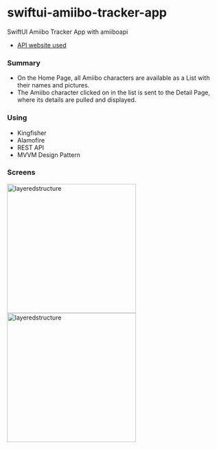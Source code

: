 # swiftui-amiibo-tracker-app

SwiftUI Amiibo Tracker App with amiiboapi

- [API website used](https://amiiboapi.com/ "API Website")

### Summary

- On the Home Page, all Amiibo characters are available as a List with their names and pictures.
- The Amiibo character clicked on in the list is sent to the Detail Page, where its details are pulled and displayed.

### Using

- Kingfisher
- Alamofire
- REST API
- MVVM Design Pattern

### Screens

<img width="300" alt="layeredstructure" src="https://github.com/mehmetozkn/swiftui-amiibo-tracker-app/assets/75026832/af03a4e4-c390-40a3-8cbd-e7162f6b0d74">

<img width="300" alt="layeredstructure" src="https://github.com/mehmetozkn/swiftui-amiibo-tracker-app/assets/75026832/0963dd1d-66f2-4a3c-ae15-3e1cbe5aeda7">

